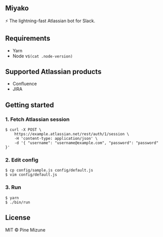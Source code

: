 ## Miyako
:zap: The lightning-fast Atlassian bot for Slack.

## Requirements

- Yarn
- Node v`$(cat .node-version)`

## Supported Atlassian products

- Confluence
- JIRA

## Getting started
### 1. Fetch Atlassian session

```
$ curl -X POST \
    https://example.atlassian.net/rest/auth/1/session \
    -H 'content-type: application/json' \
    -d '{ "username": "username@example.com", "password": "password" }'
```

### 2. Edit config

```
$ cp config/sample.js config/default.js
$ vim config/default.js
```

### 3. Run

```
$ yarn
$ ./bin/run
```

## License
MIT &copy; Pine Mizune

